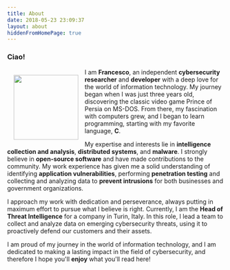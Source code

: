 ```yaml
---
title: About
date: 2018-05-23 23:09:37
layout: about
hiddenFromHomePage: true
---
```


### Ciao!

<div style="float: left"><img src="/images/me.jpg" class="img-thumbnail" style="width: 150px; margin: 15px"></div>

I am **Francesco**, an independent **cybersecurity researcher** and **developer** with a deep love for the world of information technology.
My journey began when I was just three years old, discovering the classic video game Prince of Persia on MS-DOS.
From there, my fascination with computers grew, and I began to learn programming, starting with my favorite language, **C**.

My expertise and interests lie in **intelligence collection and analysis**, **distributed systems**, and **malware**.
I strongly believe in **open-source software** and have made contributions to the community.
My work experience has given me a solid understanding of identifying **application vulnerabilities**, performing **penetration testing** 
and collecting and analyzing data to **prevent intrusions** for both businesses and government organizations.

I approach my work with dedication and perseverance, always putting in maximum effort to pursue what I believe is right.
Currently, I am the **Head of Threat Intelligence** for a company in Turin, Italy.
In this role, I lead a team to collect and analyze data on emerging cybersecurity threats, using it to proactively defend our customers and their assets.

I am proud of my journey in the world of information technology, and I am dedicated to making a lasting impact in the field of cybersecurity, and 
therefore I hope you'll **enjoy** what you'll read here!


